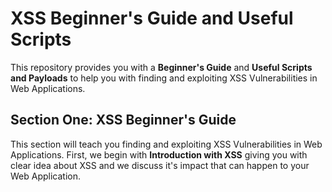 
# XSS Beginner's Guide and Useful Scripts

This repository provides you with a **Beginner's Guide** and **Useful Scripts and Payloads** to help you with finding and exploiting XSS Vulnerabilities in Web Applications.

## Section One: XSS Beginner's Guide

This section will teach you finding and exploiting XSS Vulnerabilities in Web Applications.
First, we begin with **Introduction with XSS** giving you with clear idea about XSS and we discuss it's impact that can happen to your Web Application.
